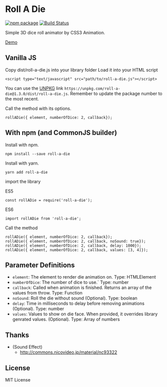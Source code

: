 # Roll A Die
[![npm package](https://img.shields.io/npm/v/roll-a-die.svg?style=flat-square)](https://www.npmjs.org/package/roll-a-die)  [![Build Status](https://img.shields.io/travis/chukwumaijem/roll-a-die.svg?style=flat-square)](https://travis-ci.com/chukwumaijem/roll-a-die.svg?branch=master)

Simple 3D dice roll animator by CSS3 Animation.

[Demo](https://codepen.io/chukwuma-ezumezu/pen/qYKOGW)

## Vanilla JS
Copy dist/roll-a-die.js into your library folder
Load it into your HTML script
```
<script type="text/javascript" src="path/to/roll-a-die.js"></script>
```
You can use the [UNPKG](https://unpkg.com) link `https://unpkg.com/roll-a-die@1.3.0/dist/roll-a-die.js`. Remember to update the package number to the most recent.

Call the method with its options.
```
rollADie({ element, numberOfDice: 2, callback});
```

## With npm (and CommonJS builder)
Install with npm.
```
npm install --save roll-a-die
```

Install with yarn.
```
yarn add roll-a-die
```

import the library

ES5
```
const rollADie = require('roll-a-die');
```

ES6
```
import rollADie from 'roll-a-die';
```

Call the method
```
rollADie({ element, numberOfDice: 2, callback});
rollADie({ element, numberOfDice: 2, callback, noSound: true});
rollADie({ element, numberOfDice: 2, callback, delay: 1000});
rollADie({ element, numberOfDice: 2, callback, values: [3, 4]});
```

## Parameter Definitions

* `element`: The element to render die animation on. Type: HTMLElement
* `numberOfDice`: The number of dice to use.` Type: number
* `callback`: Called when animation is finished. Returns an array of the values from throw. Type: Function
* `noSound`: Roll the die without sound (Optional). Type: boolean
* `delay`: Time in milliseconds to delay before removing animations (Optional). Type: number
* `values`: Values to show on die face. When provided, it overrides library genrated values. (Optional). Type: Array of numbers

## Thanks
* (Sound Effect)
   * http://commons.nicovideo.jp/material/nc93322

## License
MIT License